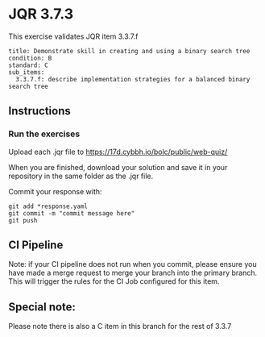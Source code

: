 # JQR 3.7.3


This exercise validates JQR item 3.3.7.f

```
title: Demonstrate skill in creating and using a binary search tree
condition: B
standard: C
sub_items:
  3.3.7.f: describe implementation strategies for a balanced binary search tree
```

## Instructions

### Run the exercises

Upload each .jqr file to https://17d.cybbh.io/bolc/public/web-quiz/

When you are finished, download your solution and save it in your repository in the same folder as the .jqr file.

Commit your response with:

```
git add *response.yaml
git commit -m "commit message here"
git push
```


## CI Pipeline

Note: if your CI pipeline does not run when you commit, please ensure you have made a merge request to merge
your branch into the primary branch. This will trigger the rules for the CI Job configured for this item.


## Special note:

Please note there is also a C item in this branch for the rest of 3.3.7
